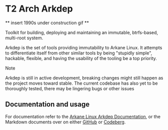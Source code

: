 # T2 Arch Arkdep

** insert 1990s under construction gif **


Toolkit for building, deploying and maintaining an immutable, btrfs-based, multi-root system.

Arkdep is the set of tools providing immutability to Arkane Linux. It attempts to differentiate itself from other similar tools by being "stupidly simple", hackable, flexible, and having the usability of the tooling be a top priority.

> [!NOTE]
> Arkdep is still in active development, breaking changes might still happen as the project moves toward stable. The current codebase has also yet to be thoroughly tested, there may be lingering bugs or other issues

## Documentation and usage
For documentation refer to the [Arkane Linux Arkdep Documentation](https://docs.arkanelinux.org/arkdep/arkdep/), or the Markdown documents over on either [GitHub](https://github.com/arkanelinux/docs.arkanelinux.org/tree/main/docs/arkdep) or [Codeberg](https://codeberg.org/arkanelinux/docs.arkanelinux.org/src/branch/main/docs/arkdep).
